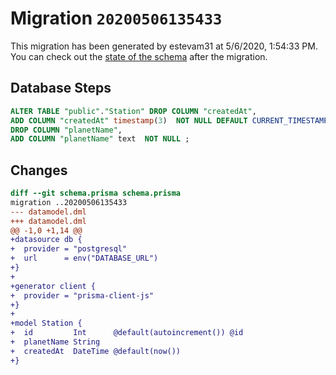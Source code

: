 # Migration `20200506135433`

This migration has been generated by estevam31 at 5/6/2020, 1:54:33 PM.
You can check out the [state of the schema](./schema.prisma) after the migration.

## Database Steps

```sql
ALTER TABLE "public"."Station" DROP COLUMN "createdAt",
ADD COLUMN "createdAt" timestamp(3)  NOT NULL DEFAULT CURRENT_TIMESTAMP,
DROP COLUMN "planetName",
ADD COLUMN "planetName" text  NOT NULL ;
```

## Changes

```diff
diff --git schema.prisma schema.prisma
migration ..20200506135433
--- datamodel.dml
+++ datamodel.dml
@@ -1,0 +1,14 @@
+datasource db {
+  provider = "postgresql"
+  url      = env("DATABASE_URL")
+}
+
+generator client {
+  provider = "prisma-client-js"
+}
+
+model Station {
+  id         Int      @default(autoincrement()) @id
+  planetName String
+  createdAt  DateTime @default(now())
+}
```


